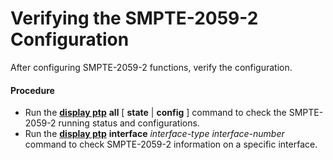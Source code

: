Verifying the SMPTE-2059-2 Configuration
========================================

After configuring SMPTE-2059-2 functions, verify the configuration.

#### Procedure

* Run the [**display ptp**](cmdqueryname=display+ptp) **all** [ **state** | **config** ] command to check the SMPTE-2059-2 running status and configurations.
* Run the [**display ptp**](cmdqueryname=display+ptp) **interface** *interface-type* *interface-number* command to check SMPTE-2059-2 information on a specific interface.